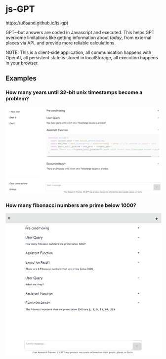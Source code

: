 # js-GPT

<https://u8sand.github.io/js-gpt>

GPT--but answers are coded in Javascript and executed. This helps GPT overcome limitations like getting information about *today*, from external places via API, and provide more reliable calculations.

NOTE: This is a client-side application, all communication happens with OpenAI, all persistent state is stored in localStorage, all execution happens in your browser.

## Examples

### How many years until 32-bit unix timestamps become a problem?
![A screenshot of the app in action](./public/demo1.png)

### How many fibonacci numbers are prime below 1000?
![A screenshot of the app in action](./public/demo2.png)
